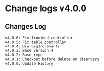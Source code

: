 # Change logs v4.0.0


## Changes Log 
    v4.0.6: Fix frontend controller
    v4.0.5: Fix table controller
    v4.0.4: Use bigIncrements
    v4.0.3: Base version 4
    v4.0.2: Base repo
    v4.0.1: Checkout before delete on observers
    v4.0.0: Update History